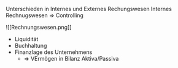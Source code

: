 Unterschieden in Internes und Externes Rechungswesen
Internes Rechnugswesen => Controlling

![[Rechnungswesen.png]]

- Liquidität
- Buchhaltung
- Finanzlage des Unternehmens
	- => VErmögen in Bilanz Aktiva/Passiva